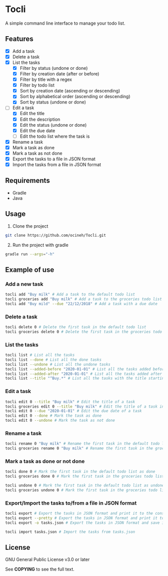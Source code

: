 # Tocli

A simple command line interface to manage your todo list.

## Features

- [x] Add a task
- [x] Delete a task
- [x] List the tasks
  - [x] Filter by status (undone or done)
  - [x] Filter by creation date (after or before)
  - [x] Filter by title with a regex
  - [x] Filter by todo list
  - [x] Sort by creation date (ascending or descending)
  - [x] Sort by alphabetical order (ascending or descending)
  - [x] Sort by status (undone or done)
- [ ] Edit a task
  - [x] Edit the title
  - [x] Edit the description
  - [x] Edit the status (undone or done)
  - [x] Edit the due date
  - [ ] Edit the todo list where the task is
- [x] Rename a task
- [x] Mark a task as done
- [x] Mark a task as not done
- [x] Export the tasks to a file in JSON format
- [x] Import the tasks from a file in JSON format

## Requirements

- Gradle
- Java

## Usage

1. Clone the project

```bash
git clone https://github.com/ocineh/Tocli.git
```

2. Run the project with gradle

```bash
gradle run --args="-h"
```

## Example of use

### Add a new task

```bash
tocli add "Buy milk" # Add a task to the default todo list
tocli groceries add "Buy milk" # Add a task to the groceries todo list
tocli add "Buy mild" --due "22/12/2018" # Add a task with a due date
```

### Delete a task

```bash
tocli delete 0 # Delete the first task in the default todo list
tocli groceries delete 0 # Delete the first task in the groceries todo list
```

### List the tasks

```bash
tocli list # List all the tasks
tocli list --done # List all the done tasks
tocli list --undone # List all the undone tasks
tocli list --added-before "2020-01-01" # List all the tasks added before 2020-01-01
tocli list --added-after "2020-01-01" # List all the tasks added after 2020-01-01
tocli list --title "^Buy.*" # List all the tasks with the title starting with "Buy"
```

### Edit a task

```bash
tocli edit 0 --title "Buy milk" # Edit the title of a task
tocli groceries edit 0 --title "Buy milk" # Edit the title of a task in the groceries todo list
tocli edit 0 --due "2020-01-01" # Edit the due date of a task
tocli edit 0 --done # Mark the task as done
tocli edit 0 --undone # Mark the task as not done
```

### Rename a task

```bash
tocli rename 0 "Buy milk" # Rename the first task in the default todo list
tocli groceries rename 0 "Buy milk" # Rename the first task in the groceries todo list
```

### Mark a task as done or not done

```bash
tocli done 0 # Mark the first task in the default todo list as done
tocli groceries done 0 # Mark the first task in the groceries todo list as done

tocli undone 0 # Mark the first task in the default todo list as undone
tocli groceries undone 0 # Mark the first task in the groceries todo list as undone
```

### Export/Import the tasks to/from a file in JSON format

```bash
tocli export # Export the tasks in JSON format and print it to the console
tocli export --pretty # Export the tasks in JSON format and print it to the console with pretty print 
tocli export -o tasks.json # Export the tasks in JSON format and save it to tasks.json

tocli import tasks.json # Import the tasks from tasks.json
```

## License

GNU General Public License v3.0 or later

See **COPYING** to see the full text.
